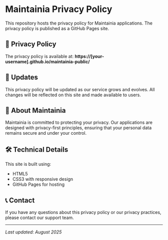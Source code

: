 # Maintainia Privacy Policy

This repository hosts the privacy policy for Maintainia applications. The privacy policy is published as a GitHub Pages site.

## 📄 Privacy Policy

The privacy policy is available at: **https://[your-username].github.io/maintainia-public/**

## 🔄 Updates

This privacy policy will be updated as our service grows and evolves. All changes will be reflected on this site and made available to users.

## 📱 About Maintainia

Maintainia is committed to protecting your privacy. Our applications are designed with privacy-first principles, ensuring that your personal data remains secure and under your control.

## 🛠️ Technical Details

This site is built using:
- HTML5
- CSS3 with responsive design
- GitHub Pages for hosting

## 📞 Contact

If you have any questions about this privacy policy or our privacy practices, please contact our support team.

---

*Last updated: August 2025*

